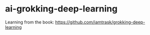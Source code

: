 # ai-grokking-deep-learning
Learning from the book: https://github.com/iamtrask/grokking-deep-learning